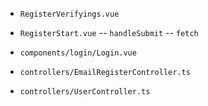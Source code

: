 - `RegisterVerifyings.vue`
- `RegisterStart.vue` -- `handleSubmit` -- `fetch`
- `components/login/Login.vue`

- `controllers/EmailRegisterController.ts`
- `controllers/UserController.ts`
